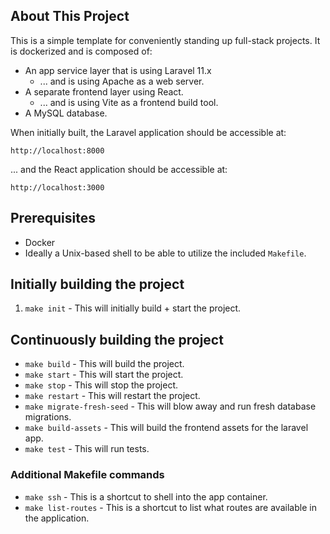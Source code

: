 ## About This Project

This is a simple template for conveniently standing up full-stack projects. It is dockerized and is composed of:

- An app service layer that is using Laravel 11.x
  - ... and is using Apache as a web server.
- A separate frontend layer using React.
  - ... and is using Vite as a frontend build tool.
- A MySQL database.

When initially built, the Laravel application should be accessible at:

```apacheconf
http://localhost:8000
```

... and the React application should be accessible at:

```apacheconf
http://localhost:3000
```

## Prerequisites

- Docker
- Ideally a Unix-based shell to be able to utilize the included `Makefile`.

## Initially building the project

1. `make init` - This will initially build + start the project.

## Continuously building the project

- `make build` - This will build the project.
- `make start` - This will start the project.
- `make stop` - This will stop the project.
- `make restart` - This will restart the project.
- `make migrate-fresh-seed` - This will blow away and run fresh database migrations.
- `make build-assets` - This will build the frontend assets for the laravel app.
- `make test` - This will run tests.

### Additional Makefile commands

- `make ssh` - This is a shortcut to shell into the app container.
- `make list-routes` - This is a shortcut to list what routes are available in the application.
